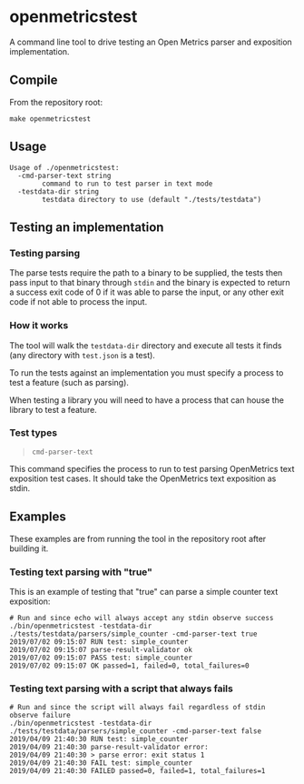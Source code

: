 # openmetricstest

A command line tool to drive testing an Open Metrics parser and exposition implementation.

## Compile

From the repository root:

```
make openmetricstest
```

## Usage

```
Usage of ./openmetricstest:
  -cmd-parser-text string
        command to run to test parser in text mode
  -testdata-dir string
        testdata directory to use (default "./tests/testdata")
```

## Testing an implementation

### Testing parsing

The parse tests require the path to a binary to be supplied, the tests then pass input to that binary through `stdin` and the binary is expected to return a success exit code of 0 if it was able to parse the input, or any other exit code if not able to process the input.

### How it works

The tool will walk the `testdata-dir` directory and execute all tests it finds (any directory with `test.json` is a test).

To run the tests against an implementation you must specify a process to test a feature (such as parsing).

When testing a library you will need to have a process that can house the library to test a feature.

### Test types

> `cmd-parser-text`

This command specifies the process to run to test parsing OpenMetrics text exposition test cases.  It should take the OpenMetrics text exposition as stdin.

## Examples

These examples are from running the tool in the repository root after building it.

### Testing text parsing with "true"

This is an example of testing that "true" can parse a simple counter text exposition:

```
# Run and since echo will always accept any stdin observe success
./bin/openmetricstest -testdata-dir ./tests/testdata/parsers/simple_counter -cmd-parser-text true
2019/07/02 09:15:07 RUN test: simple_counter
2019/07/02 09:15:07 parse-result-validator ok
2019/07/02 09:15:07 PASS test: simple_counter
2019/07/02 09:15:07 OK passed=1, failed=0, total_failures=0
```

### Testing text parsing with a script that always fails

```
# Run and since the script will always fail regardless of stdin observe failure
./bin/openmetricstest -testdata-dir ./tests/testdata/parsers/simple_counter -cmd-parser-text false
2019/04/09 21:40:30 RUN test: simple_counter
2019/04/09 21:40:30 parse-result-validator error:
2019/04/09 21:40:30 > parse error: exit status 1
2019/04/09 21:40:30 FAIL test: simple_counter
2019/04/09 21:40:30 FAILED passed=0, failed=1, total_failures=1
```
